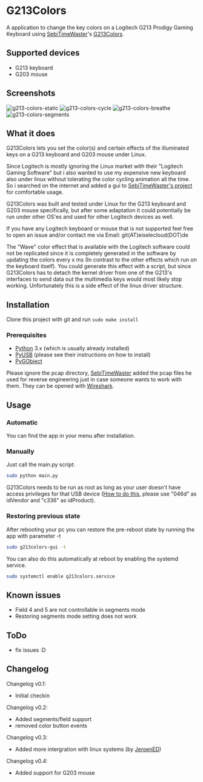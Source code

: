 # G213Colors
A application to change the key colors on a Logitech G213 Prodigy Gaming Keyboard using [SebiTimeWaster](https://github.com/SebiTimeWaster)'s [G213Colors](https://github.com/SebiTimeWaster/G213Colors).

## Supported devices

* G213 keyboard
* G203 mouse

## Screenshots
![g213-colors-static](https://user-images.githubusercontent.com/15942848/30737264-4bab741c-9f86-11e7-893b-3ec0398c85b9.png)
![g213-colors-cycle](https://user-images.githubusercontent.com/15942848/30737260-49058a04-9f86-11e7-9682-94fd42b98881.png)
![g213-colors-breathe](https://user-images.githubusercontent.com/15942848/30737256-45c8ca18-9f86-11e7-9fbc-ff9caa317e14.png)
![g213-colors-segments](https://user-images.githubusercontent.com/15942848/30737263-4b84ca42-9f86-11e7-83e7-dd84e464b601.png)

## What it does
G213Colors lets you set the color(s) and certain effects of the illuminated keys on a G213 keyboard and G203 mouse under Linux.

Since Logitech is mostly ignoring the Linux market with their "Logitech Gaming Software" but i also wanted to use my expensive new keyboard also under linux without tolerating the color cycling animation all the time. So i searched on the internet and added a gui to [SebiTimeWaster's project](https://github.com/SebiTimeWaster/G213Colors) for comfortable usage.

G213Colors was built and tested under Linux for the G213 keyboard and G203 mouse specifically, but after some adaptation it could potentially be run under other OS'es and used for other Logitech devices as well.

If you have any Logitech keyboard or mouse that is not supported feel free to open an issue and/or contact me via Email: git(AT)eiselecloud(DOT)de

The "Wave" color effect that is available with the Logitech software could not be replicated since it is completely generated in the software by updating the colors every x ms (In contrast to the other effects which run on the keyboard itself). You could generate this effect with a script, but since G213Colors has to detach the kernel driver from one of the G213's interfaces to send data out the multimedia keys would most likely stop working. Unfortunately this is a side effect of the linux driver structure.

## Installation
Clone this project with git and run `sudo make install`

### Prerequisites
* [Python](https://www.python.org/) 3.x (which is usually already installed)
* [PyUSB](https://github.com/walac/pyusb) (please see their instructions on how to install)
* [PyGObject](https://wiki.gnome.org/action/show/Projects/PyGObject)

Please ignore the pcap directory, [SebiTimeWaster](https://github.com/SebiTimeWaster) added the pcap files he used for reverse engineering just in case someone wants to work with them. They can be opened with [Wireshark](https://en.wikipedia.org/wiki/Wireshark).

## Usage

### Automatic
You can find the app in your menu after installation.

### Manually
Just call the main.py script:

```Bash
sudo python main.py
```
G213Colors needs to be run as root as long as your user doesn't have access privileges for that USB device ([How to do this](http://stackoverflow.com/a/32022908/2948666), please use "046d" as idVendor and "c336" as idProduct).

### Restoring previous state
After rebooting your pc you can restore the pre-reboot state by running the app with parameter -t

```Bash
sudo g213colors-gui -t
```

You can also do this automatically at reboot by enabling the systemd service.

```Bash
sudo systemctl enable g213colors.service
```

## Known issues
* Field 4 and 5 are not controllable in segments mode
* Restoring segments mode setting does not work

## ToDo
* fix issues :D

## Changelog
Changelog v0.1:
* Initial checkin

Changelog v0.2:
* Added segments/field support
* removed color button events

Changelog v0.3:
* Added more intergration with linux systems (by [JeroenED](https://github.com/JeroenED))

Changelog v0.4:
* Added support for G203 mouse
